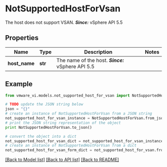 # NotSupportedHostForVsan

The host does not support VSAN.  ***Since:*** vSphere API 5.5 

## Properties
Name | Type | Description | Notes
------------ | ------------- | ------------- | -------------
**host_name** | **str** | The name of the host.  ***Since:*** vSphere API 5.5  | 

## Example

```python
from vmware_vi.models.not_supported_host_for_vsan import NotSupportedHostForVsan

# TODO update the JSON string below
json = "{}"
# create an instance of NotSupportedHostForVsan from a JSON string
not_supported_host_for_vsan_instance = NotSupportedHostForVsan.from_json(json)
# print the JSON string representation of the object
print NotSupportedHostForVsan.to_json()

# convert the object into a dict
not_supported_host_for_vsan_dict = not_supported_host_for_vsan_instance.to_dict()
# create an instance of NotSupportedHostForVsan from a dict
not_supported_host_for_vsan_form_dict = not_supported_host_for_vsan.from_dict(not_supported_host_for_vsan_dict)
```
[[Back to Model list]](../README.md#documentation-for-models) [[Back to API list]](../README.md#documentation-for-api-endpoints) [[Back to README]](../README.md)


